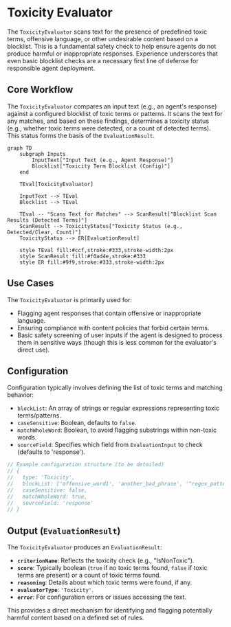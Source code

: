 # Toxicity Evaluator

The `ToxicityEvaluator` scans text for the presence of predefined toxic terms, offensive language, or other undesirable content based on a blocklist. This is a fundamental safety check to help ensure agents do not produce harmful or inappropriate responses. Experience underscores that even basic blocklist checks are a necessary first line of defense for responsible agent deployment.

## Core Workflow

The `ToxicityEvaluator` compares an input text (e.g., an agent's response) against a configured blocklist of toxic terms or patterns. It scans the text for any matches, and based on these findings, determines a toxicity status (e.g., whether toxic terms were detected, or a count of detected terms). This status forms the basis of the `EvaluationResult`.

```mermaid
graph TD
    subgraph Inputs
        InputText["Input Text (e.g., Agent Response)"]
        Blocklist["Toxicity Term Blocklist (Config)"]
    end

    TEval[ToxicityEvaluator]

    InputText --> TEval
    Blocklist --> TEval

    TEval -- "Scans Text for Matches" --> ScanResult["Blocklist Scan Results (Detected Terms)"]
    ScanResult --> ToxicityStatus["Toxicity Status (e.g., Detected/Clear, Count)"]
    ToxicityStatus --> ER[EvaluationResult]

    style TEval fill:#ccf,stroke:#333,stroke-width:2px
    style ScanResult fill:#f0ad4e,stroke:#333
    style ER fill:#9f9,stroke:#333,stroke-width:2px
```

## Use Cases

The `ToxicityEvaluator` is primarily used for:

*   Flagging agent responses that contain offensive or inappropriate language.
*   Ensuring compliance with content policies that forbid certain terms.
*   Basic safety screening of user inputs if the agent is designed to process them in sensitive ways (though this is less common for the evaluator's direct use).

## Configuration

Configuration typically involves defining the list of toxic terms and matching behavior:

*   `blockList`: An array of strings or regular expressions representing toxic terms/patterns.
*   `caseSensitive`: Boolean, defaults to `false`.
*   `matchWholeWord`: Boolean, to avoid flagging substrings within non-toxic words.
*   `sourceField`: Specifies which field from `EvaluationInput` to check (defaults to 'response').

```typescript
// Example configuration structure (to be detailed)
// {
//   type: 'Toxicity',
//   blockList: ['offensive_word1', 'another_bad_phrase', '^regex_pattern_for_toxicity$'],
//   caseSensitive: false,
//   matchWholeWord: true,
//   sourceField: 'response'
// }
```

## Output (`EvaluationResult`)

The `ToxicityEvaluator` produces an `EvaluationResult`:

*   **`criterionName`**: Reflects the toxicity check (e.g., "IsNonToxic").
*   **`score`**: Typically boolean (`true` if no toxic terms found, `false` if toxic terms are present) or a count of toxic terms found.
*   **`reasoning`**: Details about which toxic terms were found, if any.
*   **`evaluatorType`**: `'Toxicity'`.
*   **`error`**: For configuration errors or issues accessing the text.

This provides a direct mechanism for identifying and flagging potentially harmful content based on a defined set of rules. 